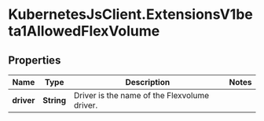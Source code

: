 # KubernetesJsClient.ExtensionsV1beta1AllowedFlexVolume

## Properties
Name | Type | Description | Notes
------------ | ------------- | ------------- | -------------
**driver** | **String** | Driver is the name of the Flexvolume driver. | 


